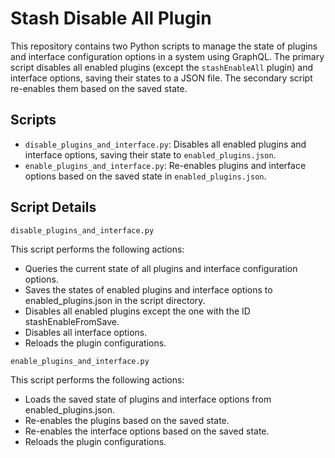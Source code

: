 # Stash Disable All Plugin

This repository contains two Python scripts to manage the state of plugins and interface configuration options in a system using GraphQL. The primary script disables all enabled plugins (except the `stashEnableAll` plugin) and interface options, saving their states to a JSON file. The secondary script re-enables them based on the saved state.

## Scripts

- `disable_plugins_and_interface.py`: Disables all enabled plugins and interface options, saving their state to `enabled_plugins.json`.
- `enable_plugins_and_interface.py`: Re-enables plugins and interface options based on the saved state in `enabled_plugins.json`.

## Script Details

`disable_plugins_and_interface.py`

This script performs the following actions:

- Queries the current state of all plugins and interface configuration options.
- Saves the states of enabled plugins and interface options to enabled_plugins.json in the script directory.
- Disables all enabled plugins except the one with the ID stashEnableFromSave.
- Disables all interface options.
- Reloads the plugin configurations.

`enable_plugins_and_interface.py`

This script performs the following actions:

- Loads the saved state of plugins and interface options from enabled_plugins.json.
- Re-enables the plugins based on the saved state.
- Re-enables the interface options based on the saved state.
- Reloads the plugin configurations.
